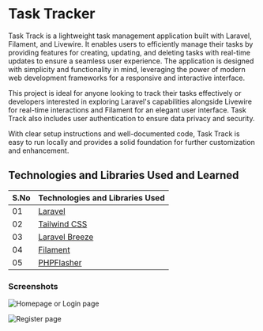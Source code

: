 # Task Tracker

Task Track is a lightweight task management application built with Laravel, Filament, and Livewire. It enables users to efficiently manage their tasks by providing features for creating, updating, and deleting tasks with real-time updates to ensure a seamless user experience. The application is designed with simplicity and functionality in mind, leveraging the power of modern web development frameworks for a responsive and interactive interface.

This project is ideal for anyone looking to track their tasks effectively or developers interested in exploring Laravel's capabilities alongside Livewire for real-time interactions and Filament for an elegant user interface. Task Track also includes user authentication to ensure data privacy and security.

With clear setup instructions and well-documented code, Task Track is easy to run locally and provides a solid foundation for further customization and enhancement.

## Technologies and Libraries Used and Learned

| S.No | Technologies and Libraries Used                              |
| :--- | ------------------------------------------------------------ |
| 01   | [Laravel](https://laravel.com/)                              |
| 02   | [Tailwind CSS](https://tailwindcss.com/)                     |
| 03   | [Laravel Breeze](https://laravel.com/docs/11.x/starter-kits) |
| 04   | [Filament](https://filamentphp.com//aos/)                    |
| 05   | [PHPFlasher](https://php-flasher.io/library/toastr/)         |

### Screenshots

![Homepage or Login page](https://i.ibb.co/C0B1H6w/screencapture-127-0-0-1-8000-2024-12-26-23-56-26.png)

![Register page](https://i.ibb.co/fC4zNQT/screencapture-127-0-0-1-8000-register-2024-12-26-23-59-18.png)
